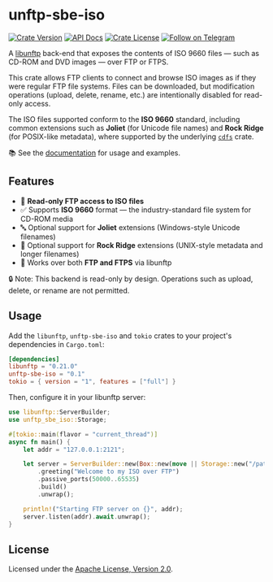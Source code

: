 # unftp-sbe-iso

[![Crate Version](https://img.shields.io/crates/v/unftp-sbe-iso.svg)](https://crates.io/crates/unftp-sbe-iso)
[![API Docs](https://docs.rs/unftp-sbe-iso/badge.svg)](https://docs.rs/unftp-sbe-iso)
[![Crate License](https://img.shields.io/crates/l/unftp-sbe-iso.svg)](https://crates.io/crates/unftp-sbe-iso)
[![Follow on Telegram](https://img.shields.io/badge/Follow%20on-Telegram-brightgreen.svg)](https://t.me/unftp)  


A [libunftp](https://github.com/bolcom/libunftp) back-end that exposes the contents of ISO 9660 files — such as CD-ROM and DVD images — over FTP or FTPS.

This crate allows FTP clients to connect and browse ISO images as if they were regular FTP file systems. Files can be downloaded, but modification operations (upload, delete, rename, etc.) are intentionally disabled for read-only access.

The ISO files supported conform to the **ISO 9660** standard, including common extensions such as **Joliet** (for Unicode file names) and **Rock Ridge** (for POSIX-like metadata), where supported by the underlying [`cdfs`](https://crates.io/crates/cdfs) crate.

📚 See the [documentation](https://docs.rs/unftp-sbe-iso) for usage and examples.

## Features

- 📀 **Read-only FTP access to ISO files**  
- ✅ Supports **ISO 9660** format — the industry-standard file system for CD-ROM media  
- 🔤 Optional support for **Joliet** extensions (Windows-style Unicode filenames)  
- 🐧 Optional support for **Rock Ridge** extensions (UNIX-style metadata and longer filenames)  
- 🔐 Works over both **FTP and FTPS** via libunftp  

🔒 Note: This backend is read-only by design. Operations such as upload, delete, or rename are not permitted.

## Usage

Add the `libunftp`, `unftp-sbe-iso` and `tokio` crates to your project's dependencies in `Cargo.toml`:

```toml
[dependencies]
libunftp = "0.21.0"
unftp-sbe-iso = "0.1"
tokio = { version = "1", features = ["full"] }
```

Then, configure it in your libunftp server:

```rust
use libunftp::ServerBuilder;
use unftp_sbe_iso::Storage;

#[tokio::main(flavor = "current_thread")]
async fn main() {
    let addr = "127.0.0.1:2121";

    let server = ServerBuilder::new(Box::new(move || Storage::new("/path/to/your/image.iso")))
        .greeting("Welcome to my ISO over FTP")
        .passive_ports(50000..65535)
        .build()
        .unwrap();

    println!("Starting FTP server on {}", addr);
    server.listen(addr).await.unwrap();
}
```
## License

Licensed under the [Apache License, Version 2.0](./LICENSE).
